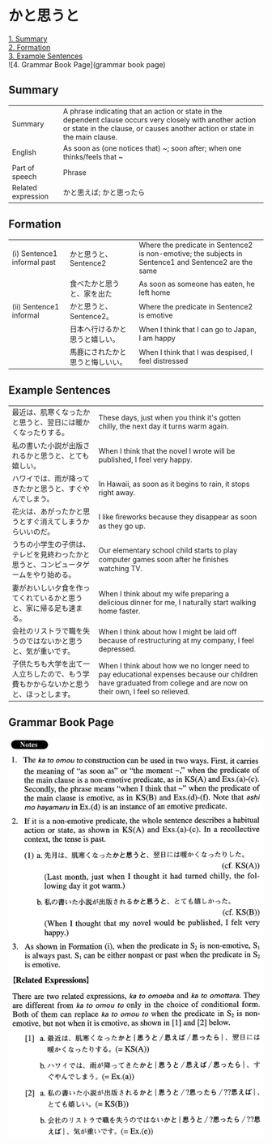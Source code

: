 # かと思うと

[1. Summary](#summary)<br>
[2. Formation](#formation)<br>
[3. Example Sentences](#example-sentences)<br>
![4. Grammar Book Page](grammar book page)<br>


## Summary

<table><tr>   <td>Summary</td>   <td>A phrase indicating that an action or state in the dependent clause occurs very closely with another action or state in the clause, or causes another action or state in the main clause.</td></tr><tr>   <td>English</td>   <td>As soon as (one notices that) ~; soon after; when one thinks/feels that ~</td></tr><tr>   <td>Part of speech</td>   <td>Phrase</td></tr><tr>   <td>Related expression</td>   <td>かと思えば; かと思ったら</td></tr></table>

## Formation

<table class="table"><tbody><tr class="tr head"><td class="td"><span class="numbers">(i)</span> <span class="bold">Sentence1 informal past</span></td><td class="td"><span class="concept">かと思うと</span><span>、Sentence2</span></td><td class="td"><span>Where the predicate in Sentence2 is non-emotive; the subjects in Sentence1 and Sentence2 are the same</span></td></tr><tr class="tr"><td class="td"></td><td class="td"><span>食べた</span><span class="concept">かと思うと</span><span>、家を出た</span></td><td class="td"><span>As soon as someone has eaten, he left home</span></td></tr><tr class="tr head"><td class="td"><span class="numbers">(ii)</span> <span class="bold">Sentence1 informal</span></td><td class="td"><span class="concept">かと思うと</span><span>、Sentence2。</span></td><td class="td"><span>Where the predicate in Sentence2 is emotive</span></td></tr><tr class="tr"><td class="td"></td><td class="td"><span>日本へ行ける</span><span class="concept">かと思うと</span><span>嬉しい。</span></td><td class="td"><span>When I think that I can go to Japan, I am happy</span></td></tr><tr class="tr"><td class="td"></td><td class="td"><span>馬鹿にされた</span><span class="concept">かと思うと</span><span>悔しいい。</span></td><td class="td"><span>When I think that I was despised, I feel distressed</span></td></tr></tbody></table>

## Example Sentences

<table><tr>   <td>最近は、肌寒くなったかと思うと、翌日には暖かくなったりする。</td>   <td>These days, just when you think it's gotten chilly, the next day it turns warm again.</td></tr><tr>   <td>私の書いた小説が出版されるかと思うと、とても嬉しい。</td>   <td>When I think that the novel I wrote will be published, I feel very happy.</td></tr><tr>   <td>ハワイでは、雨が降ってきたかと思うと、すぐやんでしまう。</td>   <td>In Hawaii, as soon as it begins to rain, it stops right away.</td></tr><tr>   <td>花火は、あがったかと思うとすぐ消えてしまうからいいのだ。</td>   <td>I like ﬁreworks because they disappear as soon as they go up.</td></tr><tr>   <td>うちの小学生の子供は、テレビを見終わったかと思うと、コンピュータゲームをやり始める。</td>   <td>Our elementary school child starts to play computer games soon after he ﬁnishes watching TV.</td></tr><tr>   <td>妻がおいしい夕食を作ってくれているかと思うと、家に帰る足も速まる。</td>   <td>When I think about my wife preparing a delicious dinner for me, I naturally start walking home faster.</td></tr><tr>   <td>会社のリストラで職を失うのではないかと思うと、気が重いです。</td>   <td>When I think about how I might be laid off because of restructuring at my company, I feel depressed.</td></tr><tr>   <td>子供たちも大学を出て一人立ちしたので、もう学費もかからないかと思うと、ほっとします。</td>   <td>When I think about how we no longer need to pay educational expenses because our children have graduated from college and are now on their own, I feel so relieved.</td></tr></table>

## Grammar Book Page

![](../img/Advancedかと思うと.png)

